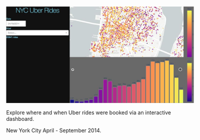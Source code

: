 ![screenshot](data/media/uber-rides-dashboard.jpeg)

Explore where and when Uber rides were booked via an interactive dashboard.

New York City April - September 2014.
